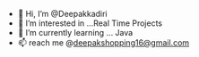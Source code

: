 - 👋 Hi, I’m @Deepakkadiri
- 👀 I’m interested in ...Real Time Projects
- 🌱 I’m currently learning ... Java
- 📫 reach me @deepakshopping16@gmail.com

<!---
Deepakkadiri/Deepakkadiri is a ✨ special ✨ repository because its `README.md` (this file) appears on your GitHub profile.
You can click the Preview link to take a look at your changes.
--->
